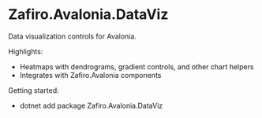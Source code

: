 # Zafiro.Avalonia.DataViz

Data visualization controls for Avalonia.

Highlights:
- Heatmaps with dendrograms, gradient controls, and other chart helpers
- Integrates with Zafiro.Avalonia components

Getting started:
- dotnet add package Zafiro.Avalonia.DataViz
